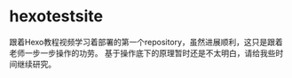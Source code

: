 # hexotestsite

跟着Hexo教程视频学习着部署的第一个repository，虽然进展顺利，这只是跟着老师一步一步操作的功劳。
基于操作底下的原理暂时还是不太明白，请给我些时间继续研究。
